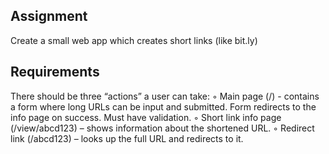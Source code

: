 ## Assignment

Create a small web app which creates short links (like bit.ly)

## Requirements

There should be three “actions” a user can take:
        ◦ Main page (/)  - contains a form where long URLs can be input and submitted. Form redirects to the info page on success. Must have validation. 
        ◦ Short link info page (/view/abcd123) – shows information about the shortened URL.
        ◦ Redirect link (/abcd123) – looks up the full URL and redirects to it.